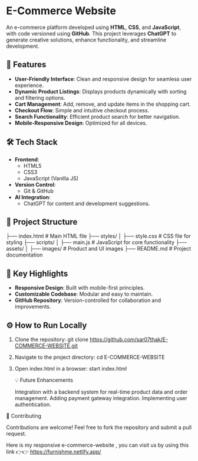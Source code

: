 # E-Commerce Website

An e-commerce platform developed using **HTML**, **CSS**, and **JavaScript**, with code versioned using **GitHub**. This project leverages **ChatGPT** to generate creative solutions, enhance functionality, and streamline development.

## 🚀 Features
- **User-Friendly Interface**: Clean and responsive design for seamless user experience.
- **Dynamic Product Listings**: Displays products dynamically with sorting and filtering options.
- **Cart Management**: Add, remove, and update items in the shopping cart.
- **Checkout Flow**: Simple and intuitive checkout process.
- **Search Functionality**: Efficient product search for better navigation.
- **Mobile-Responsive Design**: Optimized for all devices.

## 🛠️ Tech Stack
- **Frontend**: 
  - HTML5
  - CSS3
  - JavaScript (Vanilla JS)
- **Version Control**: 
  - Git & GitHub
- **AI Integration**:
  - ChatGPT for content and development suggestions.

## 📂 Project Structure
├── index.html # Main HTML file ├── styles/ │ ├── style.css # CSS file for styling ├── scripts/ │ ├── main.js # JavaScript for core functionality ├── assets/ │ ├── images/ # Product and UI images ├── README.md # Project documentation


## 🌟 Key Highlights
- **Responsive Design**: Built with mobile-first principles.
- **Customizable Codebase**: Modular and easy to maintain.
- **GitHub Repository**: Version-controlled for collaboration and improvements.

## ⚙️ How to Run Locally
1. Clone the repository:
   git clone https://github.com/sar07thak/E-COMMERCE-WEBSITE.git
2. Navigate to the project directory:
   cd E-COMMERCE-WEBSITE
3. Open index.html in a browser:
   start index.html

   💡 Future Enhancements

    Integration with a backend system for real-time product data and order management.
    Adding payment gateway integration.
    Implementing user authentication.

🤝 Contributing

Contributions are welcome! Feel free to fork the repository and submit a pull request.

Here is my responsive e-commerce-website ,
you can visit us by using this link 
👉👉 https://furnishme.netlify.app/
